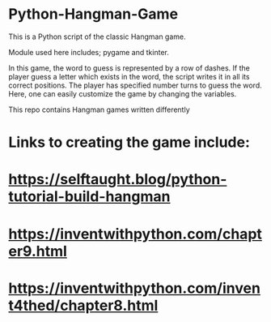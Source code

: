 # Python-Hangman-Game
This is a Python script of the classic Hangman game. 
 
 Module used here includes; pygame and tkinter.

 In this game, the word to guess is represented by a row of dashes. 
 If the player guess a letter which exists in the word, the script writes it in all its correct positions.
  The player has specified number turns to guess the word.
  Here, one can easily customize the game by changing the variables.
  
 This repo contains Hangman games written differently

# Links to creating the game include: 
#        https://selftaught.blog/python-tutorial-build-hangman
#        https://inventwithpython.com/chapter9.html
#        https://inventwithpython.com/invent4thed/chapter8.html


